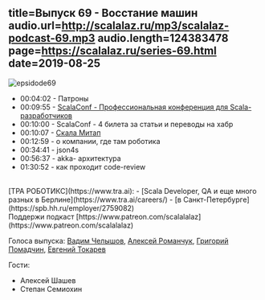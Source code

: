title=Выпуск 69 - Восстание машин
audio.url=http://scalalaz.ru/mp3/scalalaz-podcast-69.mp3
audio.length=124383478
page=https://scalalaz.ru/series-69.html
date=2019-08-25
----
![epsidode69](img/ep69.jpg)

* 00:04:02 - Патроны
* 00:09:55 - [ScalaConf - Профессиональная конференция для Scala-разработчиков](https://scalaconf.ru/)
* 00:10:00 - ScalaConf - 4 билета за статьи и переводы на хабр
* 00:10:07 - [Cкала Митап](https://scala-russia.timepad.ru/event/1021921/)
* 00:12:59 - о компании, где там роботика
* 00:34:41 - json4s
* 00:56:37 - akka- архитектура
* 01:30:52 - как проходит code-review

<br/>
[ТРА РОБОТИКС](https://www.tra.ai):
  - [Scala Developer, QA и еще много разных в Берлине](https://www.tra.ai/careers/)
  - [в Санкт-Петербурге](https://spb.hh.ru/employer/2759082)

<br/>
Поддержи подкаст [https://www.patreon.com/scalalalaz](https://www.patreon.com/scalalalaz)
<br/>

Голоса выпуска:
[Вадим Челышов](http://github.com/dos65),
[Алексей Романчук](http://github.com/13h3r),
[Григорий Помадчин](https://github.com/pomadchin),
[Евгений Токарев](https://twitter.com/strobegen)

Гости:
  - Алексей Шашев
  - Степан Семиохин

